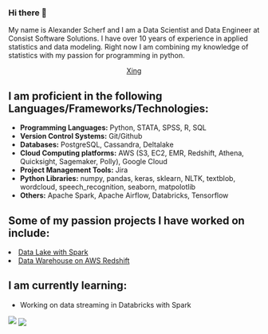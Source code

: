 ### Hi there 👋

My name is Alexander Scherf and I am a Data Scientist and Data Engineer at Consist Software Solutions. I have over 10 years of experience in applied statistics and data modeling. Right now I am combining my knowledge of statistics with my passion for programming in python. 

<p align="center">
  <a href="https://www.xing.com/profile/Alexander_Scherf16/cv" target="_blank">Xing</a>
</p>

## I am proficient in the following Languages/Frameworks/Technologies:

- <strong>Programming Languages:</strong> Python, STATA, SPSS, R, SQL
- <strong>Version Control Systems:</strong> Git/Github
- <strong>Databases:</strong> PostgreSQL, Cassandra, Deltalake
- <strong>Cloud Computing platforms:</strong> AWS (S3, EC2, EMR, Redshift, Athena, Quicksight, Sagemaker, Polly), Google Cloud
- <strong>Project Management Tools:</strong> Jira
- <strong>Python Libraries:</strong> numpy, pandas, keras, sklearn, NLTK, textblob, wordcloud, speech_recognition, seaborn, matpolotlib 
- <strong>Others:</strong> Apache Spark, Apache Airflow, Databricks, Tensorflow


## Some of my passion projects I have worked on include:
<li><a href="https://github.com/ascherf-ml/Data-Lake-with-Spark" target="_blank">Data Lake with Spark</a></li>
<li><a href="https://github.com/ascherf-ml/Data-Warehouse-on-AWS-Redshift" target="_blank">Data Warehouse on AWS Redshift</a></li>

## I am currently learning:
- Working on data streaming in Databricks with Spark

<img src="https://api.accredible.com/v1/frontend/credential_website_embed_image/badge/46415911" />

  <img align="center" src="https://github-readme-stats.vercel.app/api/?username=ascherf-ml&repo=github-readme-stats&hide=stars,contribs&count_private=true&show_icons=true&theme=merko" />

